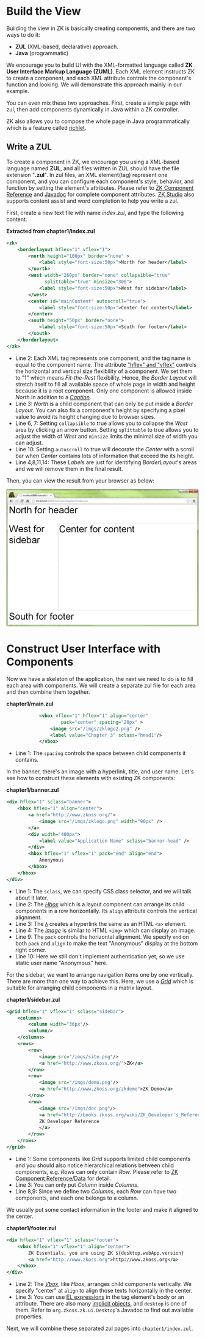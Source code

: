 # Build the View
Building the view in ZK is basically creating components, and there are two ways to do it:
* **ZUL** (XML-based, declarative) approach.
* **Java** (programmatic)

We encourage you to build UI with the XML-formatted language called **ZK User Interface Markup Language (ZUML)**. Each XML element instructs ZK to create a component, and each XML attribute controls the component's function and looking. We will demonstrate this approach mainly in our example.

You can even mix these two approaches. First, create a simple page with zul, then add components dynamically in Java within a ZK controller.

ZK also allows you to compose the whole page in Java programmatically which is a feature called [richlet](http://books.zkoss.org/wiki/ZK%20Developer's%20Reference/UI%20Composing/Richlet).


## Write a ZUL
To create a component in ZK, we encourage you using a XML-based language named **ZUL**, and all files written in ZUL should have the file extension "**.zul**". In zul files, an XML element(tag) represent one component, and you can configure each component's style, behavior, and function by setting the element's attributes. Please refer to [ZK Component Reference](http://books.zkoss.org/wiki/ZK_Component_Reference) and [Javadoc](http://zkoss.org/javadoc/latest/zk/) for complete component attributes. [ZK Studio](https://www.zkoss.org/product/zkstudio) also supports content assist and word completion to help you write a zul.

First, create a new text file with name *index.zul*, and type the following content:

**Extracted from chapter1/index.zul**

```xml
<zk>
    <borderlayout hflex="1" vflex="1">
        <north height="100px" border="none" >
            <label style="font-size:50px">North for header</label>
        </north>
        <west width="260px" border="none" collapsible="true"
              splittable="true" minsize="300">
            <label style="font-size:50px">West for sidebar</label>
        </west>
        <center id="mainContent" autoscroll="true">
            <label style="font-size:50px">Center for content</label>
        </center>
        <south height="50px" border="none">
            <label style="font-size:50px">South for footer</label>
        </south>
    </borderlayout>
</zk>
```

-   Line 2: Each XML tag represents one component, and the tag name is
    equal to the component name. The attribute [ "hflex" and
    "vflex"](http://books.zkoss.org/wiki/ZK%20Developer's%20Reference/UI%20Patterns/Hflex%20and%20Vflex)
    controls the horizontal and vertical size flexibility of a
    component. We set them to "1" which means *Fit-the-Rest*
    flexibility. Hence, the *Border Layout* will stretch itself to fill
    all available space of whole page in width and height because it is
    a root component. Only one component is allowed inside *North* in
    addition to a [
    *Caption*](http://books.zkoss.org/wiki/ZK%20Component%20Reference/Containers/Caption).
-   Line 3: *North* is a child component that can only be put inside a
    *Border Layout*. You can also fix a component's height by specifying
    a pixel value to avoid its height changing due to browser sizes.
-   Line 6, 7: Setting `collapsible` to true allows you to collapse the
    *West* area by clicking an arrow button. Setting `splittable` to
    true allows you to adjust the width of *West* and `minsize` limits
    the minimal size of width you can adjust.
-   Line 10: Setting `autoscroll` to true will decorate the *Center*
    with a scroll bar when *Center* contains lots of information that
    exceed the its height.
-   Line 4,8,11,14: These *Label*s are just for identifying
    *BorderLayout*'s areas and we will remove them in the final result.

Then, you can view the result from your browser as below:

![ ](../images/ze-ch3-layout.png)


# Construct User Interface with Components

Now we have a skeleton of the application, the next we need to do is to
fill each area with components. We will create a separate zul file for
each area and then combine them together.

**chapter1/main.zul**

```xml
            <vbox vflex="1" hflex="1" align="center"
                    pack="center" spacing="20px" >
                <image src="/imgs/zklogo2.png" />
                <label value="Chapter 3" sclass="head1"/>
            </vbox>
```

-   Line 1: The `spacing` controls the space between child components it
    contains.

In the banner, there's an image with a hyperlink, title, and user name.
Let's see how to construct these elements with existing ZK components:

**chapter1/banner.zul**

```xml
<div hflex="1" sclass="banner">
    <hbox hflex="1" align="center">
        <a href="http://www.zkoss.org/">
            <image src="/imgs/zklogo.png" width="90px" />
        </a>
        <div width="400px">
            <label value="Application Name" sclass="banner-head" />
        </div>
        <hbox hflex="1" vflex="1" pack="end" align="end">
            Anonymous
        </hbox>
    </hbox>
</div>
```

-   Line 1: The `sclass`, we can specify CSS class selector, and we will
    talk about it later.
-   Line 2: The [*Hbox*](http://books.zkoss.org/wiki/ZK%20Component%20Reference/Layouts/Hbox)
    which is a layout component can arrange its child components in a
    row horizontally. Its `align` attribute controls the vertical
    alignment.
-   Line 3: The [`A`](http://books.zkoss.org/wiki/ZK%20Component%20Reference/Essential%20Components/A)
    creates a hyperlink the same as an HTML `<a>` element.
-   Line 4: The [*image*](http://books.zkoss.org/wiki/ZK%20Component%20Reference/Essential%20Components/Image)
    is similar to HTML `<img>` which can display an image.
-   Line 9: The `pack` controls the horizontal alignment. We specify
    `end` on both `pack` and `align` to make the text "Anonymous"
    display at the bottom right corner.
-   Line 10: Here we still don't implement authentication yet, so we use
    static user name "Anonymous" here.

For the sidebar, we want to arrange navigation items one by one
vertically. There are more than one way to achieve this. Here, we use a
[ *Grid*](http://books.zkoss.org/wiki/ZK%20Component%20Reference/Data/Grid) which is
suitable for arranging child components in a matrix layout.

**chapter1/sidebar.zul**

```xml
<grid hflex="1" vflex="1" sclass="sidebar">
    <columns>
        <column width="36px"/>
        <column/>
    </columns>
    <rows>
        <row>
            <image src="/imgs/site.png"/>
            <a href="http://www.zkoss.org/">ZK</a>
        </row>
        <row>
            <image src="/imgs/demo.png"/>
            <a href="http://www.zkoss.org/zkdemo">ZK Demo</a>
        </row>
        <row>
            <image src="/imgs/doc.png"/>
            <a href="http://books.zkoss.org/wiki/ZK_Developer's_Reference">
            ZK Developer Reference
            </a>
        </row>
    </rows>
</grid>
```

-   Line 1: Some components like *Grid* supports limited child
    components and you should also notice hierarchical relations between
    child components, e.g. *Rows* can only contain *Row*. Please refer
    to
    [ZK Component Reference/Data](http://books.zkoss.org/wiki/ZK%20Component%20Reference/Data)
    for detail.
-   Line 3: You can only put *Column* inside *Columns*.
-   Line 8,9: Since we define two *Column*s, each *Row* can have two
    components, and each one belongs to a column.

We usually put some contact information in the footer and make it
aligned to the center.

**chapter1/footer.zul**

```xml
<div hflex="1" vflex="1" sclass="footer">
    <vbox hflex="1" vflex="1" align="center">
        ZK Essentials, you are using ZK ${desktop.webApp.version}
        <a href="http://www.zkoss.org">http://www.zkoss.org</a>
    </vbox>
</div>
```

-   Line 2: The
    [*Vbox*](http://books.zkoss.org/wiki/ZK_Component_Reference/Layouts/Vbox), like
    *Hbox*, arranges child components vertically. We specify "center" at
    `align` to align those texts horizontally in the center.
-   Line 3: You can use [ EL
    expressions](http://books.zkoss.org/wiki/ZUML%20Reference/EL%20Expressions) in the tag
    element's body or an attribute. There are also many [ implicit
    objects](http://books.zkoss.org/wiki/ZUML%20Reference/EL%20Expressions/Implicit%20Objects%20(Predefined%20Variables)),
    and `desktop` is one of them. Refer to
    `org.zkoss.zk.ui.Desktop`'s Javadoc to find out
    available properties.

Next, we will combine these separated zul pages into
`chapter1/index.zul`.
